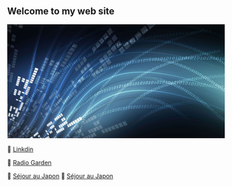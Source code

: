 ## Welcome to my web site

![GitHub Logo](/osi-datenstrom-t.jpg)

:link: [Linkdin](https://www.linkedin.com/in/olivier-fransois)
 
:link: [Radio Garden](http://radio.garden/listen/snoopwoof-radio/UJR1Uxe) 
 
:link: [Séjour au Japon](https://photos.google.com/share/AF1QipM8fd-S53PkWaAnQkC_yxfHqu5sjR072I9rRs6L2YtV2srHEynxPW7IL0fgtvur7w?key=ODJrYWloT3hueU54V09TRzNvNmx5YUpSekh1dGp3)
:link: [Séjour au Japon](https://photos.google.com/share/AF1QipM8fd-S53PkWaAnQkC_yxfHqu5sjR072I9rRs6L2YtV2srHEynxPW7IL0fgtvur7w?key=ODJrYWloT3hueU54V09TRzNvNmx5YUpSekh1dGp3)
